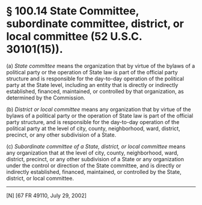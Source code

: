 # § 100.14   State Committee, subordinate committee, district, or local committee (52 U.S.C. 30101(15)).

(a) *State committee* means the organization that by virtue of the bylaws of a political party or the operation of State law is part of the official party structure and is responsible for the day-to-day operation of the political party at the State level, including an entity that is directly or indirectly established, financed, maintained, or controlled by that organization, as determined by the Commission. 


(b) *District or local committee* means any organization that by virtue of the bylaws of a political party or the operation of State law is part of the official party structure, and is responsible for the day-to-day operation of the political party at the level of city, county, neighborhood, ward, district, precinct, or any other subdivision of a State. 


(c) *Subordinate committee of a State, district, or local committee* means any organization that at the level of city, county, neighborhood, ward, district, precinct, or any other subdivision of a State or any organization under the control or direction of the State committee, and is directly or indirectly established, financed, maintained, or controlled by the State, district, or local committee.



---

[N] [67 FR 49110, July 29, 2002]




